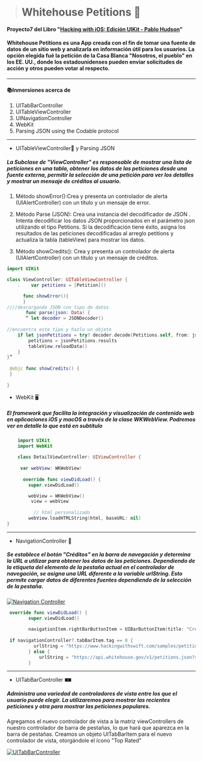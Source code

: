 > #  Whitehouse Petitions 📰 



		
#### Proyecto7 del Libro "[Hacking with iOS: Edición UIKit - Pablo Hudson](https://www.hackingwithswift.com/read "Hacking with iOS: Edición UIKit - pablo hudson")"

#### Whitehouse Petitions es una App creada con el fin de tomar una fuente de datos de un sitio web y analizarla en información útil para los usuarios. La opción elegida fué la petición de la Casa Blanca "Nosotros, el pueblo" en los EE. UU., donde los estadounidenses pueden enviar solicitudes de acción y otros pueden votar al respecto.
---


#### 📚Inmersiones acerca de 
1. UITabBarController
2. UITableViewController
3.  UINavigationController
4. WebKit
5.  Parsing JSON using the Codable protocol


-----
- UITableViewController📱 y Parsing JSON 
 ##### La Subclase de "ViewController" es responsable de mostrar una lista de peticiones en una tabla, obtener los datos de las peticiones desde una fuente externa, permitir la selección de una petición para ver los detalles y mostrar un mensaje de créditos al usuario.
 
1.  Método showError():Crea y presenta un controlador de alerta (UIAlertController) con un título y un mensaje de error.
 
2. Método Parse (JSON): Crea una instancia del decodificador de JSON . Intenta decodificar los datos JSON proporcionados en el parámetro json utilizando el tipo Petitions. Si la decodificación tiene éxito, asigna los resultados de las peticiones decodificadas al arreglo petitions y actualiza la tabla (tableView) para mostrar los datos.

3. Método showCredits(): Crea y presenta un controlador de alerta (UIAlertController) con un título y un mensaje de créditos.

 

```swift
import UIKit

class ViewController: UITableViewController {
    .    var petitions = [Petition]()

	  func showError(){
	  }
////descargando JSON con tipo de datos
	   func parse(json: Data) { 
	   “ let decoder = JSONDecoder()
	   
//encuentra este tipo y hazlo un objeto
    if let jsonPetitions = try? decoder.decode(Petitions.self, from: json) {
        petitions = jsonPetitions.results
        tableView.reloadData()
    }
}”
	   
 @objc func showCredits() { 
 }
 
}
```

-  WebKit 🖥️
##### El framework que facilita la integración y visualización de contenido web en aplicaciones iOS y macOS a través de la clase WKWebView. Podremos ver en detalle lo que está en subtítulo

```swift
    import UIKit
    import WebKit
    
    class DetailViewController: UIViewController {
	
     var webView: WKWebView!
	 
	  override func viewDidLoad() {
        super.viewDidLoad()

        webView = WKWebView()
         view = webView
		 
		  // html personalizado
        webView.loadHTMLString(html, baseURL: nil)
}

```



------------

- NavigationController 📲

##### Se establece el botón "Créditos" en la barra de navegación y determina la URL a utilizar para obtener los datos de las peticiones. Dependiendo de la etiqueta del elemento de la pestaña actual en el controlador de navegación, se asigna una URL diferente a la variable urlString. Esto permite cargar datos de diferentes fuentes dependiendo de la selección de la pestaña.

[![Navigation Controller](https://static.javatpoint.com/tutorial/ios/images/ios-navigation-controller6.png "Navigation Controller")](http://https://www.javatpoint.com/ios-navigation-controller "Navigation Controller")

```swift
 override func viewDidLoad() {
        super.viewDidLoad()
        
        navigationItem.rightBarButtonItem = UIBarButtonItem(title: "Créditos", style: .plain, target: self, action: #selector(showCredits))
		
 if navigationController?.tabBarItem.tag == 0 {
          urlString = "https://www.hackingwithswift.com/samples/petitions-1.json"
        } else {
            urlString = "https://api.whitehouse.gov/v1/petitions.json?signatureCountFloor=100008&limit=100"
        }
```




----
-  UITabBarController 🀰
##### Administra una variedad de controladores de vista entre los que el usuario puede elegir. La utilizaremos para mostrar las recientes peticiones y otra para mostrar las peticiones populares. 

Agregamos el nuevo controlador de vista a la matriz viewControllers de nuestro controlador de barra de pestañas, lo que hará que aparezca en la barra de pestañas. Creamos un objeto UITabBarItem para el nuevo controlador de vista, otorgándole el ícono "Top Rated"

[![UITabBarController](https://i.stack.imgur.com/YqimMl.pnghttps://stackoverflow.com/questions/71194968/setting-a-uitabbarappearance-breaks-uitabbaritem-appearance-proxy-font-size-when "UITabBarController")](https://stackoverflow.com/questions/71194968/setting-a-uitabbarappearance-breaks-uitabbaritem-appearance-proxy-font-size-when "UITabBarController")



